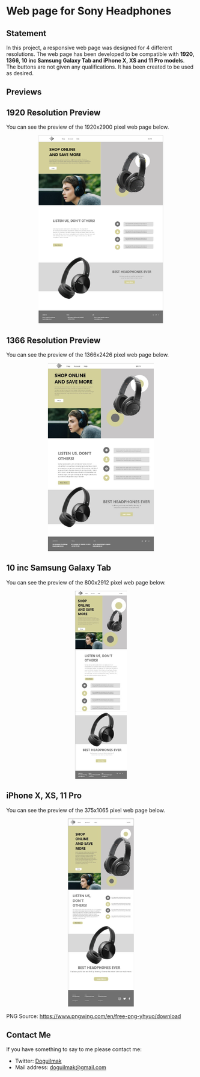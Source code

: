 
# Web page for Sony Headphones

## Statement

In this project, a responsive web page was designed for 4 different resolutions. The web page has been developed to be compatible with **1920, 1366, 10 inc Samsung Galaxy Tab and iPhone X, XS and 11 Pro models**. The buttons are not given any qualifications. It has been created to be used as desired.

## Previews

## 1920 Resolution Preview

You can see the preview of the 1920x2900 pixel web page below.

<p align="center">
    <img height="500" src="1920.png"> 
</p>

## 1366 Resolution Preview

You can see the preview of the 1366x2426 pixel web page below.

<p align="center">
    <img height="500" src="1366.jpg"> 
</p>

## 10 inc Samsung Galaxy Tab 

You can see the preview of the 800x2912 pixel web page below.

<p align="center">
    <img height="500" src="galaxy_tab_10.jpg"> 
</p>

## iPhone X, XS, 11 Pro

You can see the preview of the 375x1065 pixel web page below.

<p align="center">
    <img height="500" src="iPhone_X.jpg"> 
</p>

PNG Source: 
https://www.pngwing.com/en/free-png-yhyuo/download

## Contact Me

If you have something to say to me please contact me: 

 - Twitter: [Doguilmak](https://twitter.com/Doguilmak)  
 - Mail address: doguilmak@gmail.com
